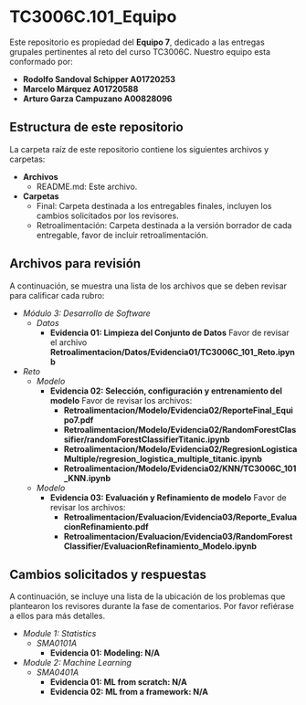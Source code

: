 # TC3006C.101_Equipo

Este repositorio es propiedad del **Equipo 7**, dedicado a las entregas grupales pertinentes al reto del curso TC3006C. Nuestro equipo esta conformado por:

* **Rodolfo Sandoval Schipper A01720253**
* **Marcelo Márquez A01720588**
* **Arturo Garza Campuzano A00828096**

## Estructura de este repositorio

La carpeta raíz de este repositorio contiene los siguientes archivos y carpetas:

- **Archivos**
  - README.md: Este archivo.
- **Carpetas**
  - Final: Carpeta destinada a los entregables finales, incluyen los cambios solicitados por los revisores.
  - Retroalimentación: Carpeta destinada a la versión borrador de cada entregable, favor de incluir retroalimentación.

## Archivos para revisión

A continuación, se muestra una lista de los archivos que se deben revisar para calificar cada rubro:

- *Módulo 3: Desarrollo de Software*
  - *Datos*
    - **Evidencia 01: Limpieza del Conjunto de Datos** Favor de revisar el archivo **Retroalimentacion/Datos/Evidencia01/TC3006C_101_Reto.ipynb**
- *Reto*
  - *Modelo*
    - **Evidencia 02: Selección, configuración y entrenamiento del modelo** Favor de revisar los archivos:
       - **Retroalimentacion/Modelo/Evidencia02/ReporteFinal_Equipo7.pdf**
       - **Retroalimentacion/Modelo/Evidencia02/RandomForestClassifier/randomForestClassifierTitanic.ipynb**
       - **Retroalimentacion/Modelo/Evidencia02/RegresionLogisticaMultiple/regresion_logistica_multiple_titanic.ipynb**
       - **Retroalimentacion/Modelo/Evidencia02/KNN/TC3006C_101_KNN.ipynb**
  - *Modelo*
    - **Evidencia 03: Evaluación y Refinamiento de modelo** Favor de revisar los archivos:
       - **Retroalimentacion/Evaluacion/Evidencia03/Reporte_EvaluacionRefinamiento.pdf**
       - **Retroalimentacion/Evaluacion/Evidencia03/RandomForestClassifier/EvaluacionRefinamiento_Modelo.ipynb**

## Cambios solicitados y respuestas

A continuación, se incluye una lista de la ubicación de los problemas que plantearon los revisores durante la fase de comentarios. Por favor refiérase a ellos para más detalles.

- *Module 1: Statistics*
  - *SMA0101A*
    - **Evidencia 01: Modeling: N/A**
- *Module 2: Machine Learning*
  - *SMA0401A*
    - **Evidencia 01: ML from scratch: N/A**
    - **Evidencia 02: ML from a framework: N/A**
